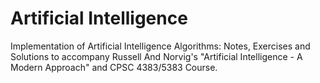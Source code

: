 # Artificial Intelligence 
Implementation of Artificial Intelligence Algorithms: Notes, Exercises and Solutions to accompany Russell And Norvig's "Artificial Intelligence - A Modern Approach" and CPSC 4383/5383 Course.
